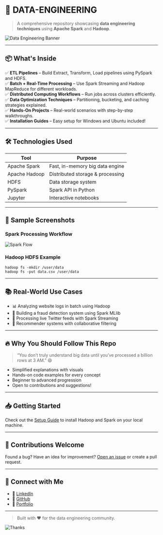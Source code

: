 # 🚀 DATA-ENGINEERING

> A comprehensive repository showcasing **data engineering techniques** using **Apache Spark** and **Hadoop**.

![Data Engineering Banner](https://media.giphy.com/media/UqZQ7ve9fWq4w/giphy.gif)

---

## 📦 What's Inside

✅ **ETL Pipelines** – Build Extract, Transform, Load pipelines using PySpark and HDFS.  
✅ **Batch + Real-Time Processing** – Use Spark Streaming and Hadoop MapReduce for different workloads.  
✅ **Distributed Computing Workflows** – Run jobs across clusters efficiently.  
✅ **Data Optimization Techniques** – Partitioning, bucketing, and caching strategies explained.  
✅ **Hands-On Projects** – Real-world scenarios with step-by-step walkthroughs.  
✅ **Installation Guides** – Easy setup for Windows and Ubuntu included!  

---

## 🛠 Technologies Used

| Tool           | Purpose                          |
|----------------|----------------------------------|
| Apache Spark   | Fast, in-memory big data engine  |
| Apache Hadoop  | Distributed storage & processing |
| HDFS           | Data storage system              |
| PySpark        | Spark API in Python              |
| Jupyter        | Interactive notebooks            |

---

## 📸 Sample Screenshots

### Spark Processing Workflow
![Spark Flow](https://raw.githubusercontent.com/databricks/koalas/master/docs/img/koalas_logo.png)

### Hadoop HDFS Example
```
hadoop fs -mkdir /user/data
hadoop fs -put data.csv /user/data
```

---

## 📚 Real-World Use Cases

- 📊 Analyzing website logs in batch using Hadoop
- 🚀 Building a fraud detection system using Spark MLlib
- 📡 Processing live Twitter feeds with Spark Streaming
- 🛒 Recommender systems with collaborative filtering

---

## 🔥 Why You Should Follow This Repo

> “You don’t truly understand big data until you’ve processed a billion rows at 3 AM.” 😄

- Simplified explanations with visuals  
- Hands-on code examples for every concept  
- Beginner to advanced progression  
- Open to contributions and suggestions!

---

## 📥 Getting Started

Check out the [Setup Guide](./Hadoop_Spark_Setup_Guide.md) to install Hadoop and Spark on your local machine.

---

## 🤝 Contributions Welcome

Found a bug? Have an idea for improvement? [Open an issue](https://github.com/yourusername/DATA-ENGINEERING/issues) or create a pull request.

---

## 📧 Connect with Me

- 💼 [LinkedIn](https://linkedin.com/in/arjun-dixit)
- 🐙 [GitHub](https://github.com/Arjundixit18)
- 🧠 [Portfolio](https://lustrous-snickerdoodle-cc274b.netlify.app/)

---

> Built with ❤️ for the data engineering community.

![Thanks](https://media.giphy.com/media/l0MYEqEzwMWFCg8rm/giphy.gif)
